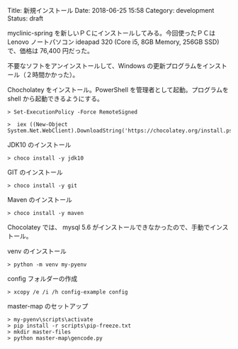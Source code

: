 Title: 新規インストール
Date: 2018-06-25 15:58
Category: development
Status: draft

myclinic-spring を新しいＰＣにインストールしてみる。今回使ったＰＣは Lenovo ノートパソコン ideapad 320 (Core i5, 8GB Memory, 256GB SSD) で、価格は 76,400 円だった。

不要なソフトをアンインストールして、Windows の更新プログラムをインストール（２時間かかった）。

Chocholatey をインストール。PowerShell を管理者として起動。プログラムを shell から起動できるようにする。

```shell
> Set-ExecutionPolicy -Force RemoteSigned
```

```shell
>  iex ((New-Object System.Net.WebClient).DownloadString('https://chocolatey.org/install.ps1'))
```

JDK10 のインストール

```shell
> choco install -y jdk10
```

GIT のインストール

```shell
> choco install -y git
```

Maven のインストール

```shell
> choco install -y maven
```

Chocolatey では、 mysql 5.6 がインストールできなかったので、手動でインストール。

venv のインストール

```shell
> python -m venv my-pyenv
```

config フォルダーの作成

```shell
> xcopy /e /i /h config-example config
```

master-map のセットアップ

```shell
> my-pyenv\scripts\activate
> pip install -r scripts\pip-freeze.txt
> mkdir master-files
> python master-map\gencode.py
```

